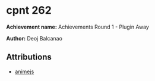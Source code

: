 # cpnt 262

**Achievement name:** Achievements Round 1 - Plugin Away

**Author:** Deoj Balcanao

## Attributions
- [animejs](https://animejs.com/documentation/)
